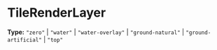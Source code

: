 # TileRenderLayer

**Type:** `"zero"` | `"water"` | `"water-overlay"` | `"ground-natural"` | `"ground-artificial"` | `"top"`

